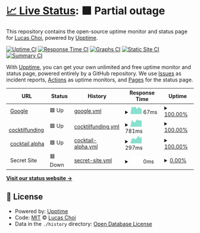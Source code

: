 # [📈 Live Status](https://upptime.cocktailfunding.com): <!--live status--> **🟧 Partial outage**

This repository contains the open-source uptime monitor and status page for [Lucas Choi](https://upptime.cocktailfunding.com), powered by [Upptime](https://github.com/upptime/upptime).

[![Uptime CI](https://github.com/koj-co/upptime/workflows/Uptime%20CI/badge.svg)](https://github.com/koj-co/upptime/actions?query=workflow%3A%22Uptime+CI%22)
[![Response Time CI](https://github.com/koj-co/upptime/workflows/Response%20Time%20CI/badge.svg)](https://github.com/koj-co/upptime/actions?query=workflow%3A%22Response+Time+CI%22)
[![Graphs CI](https://github.com/koj-co/upptime/workflows/Graphs%20CI/badge.svg)](https://github.com/koj-co/upptime/actions?query=workflow%3A%22Graphs+CI%22)
[![Static Site CI](https://github.com/koj-co/upptime/workflows/Static%20Site%20CI/badge.svg)](https://github.com/koj-co/upptime/actions?query=workflow%3A%22Static+Site+CI%22)
[![Summary CI](https://github.com/koj-co/upptime/workflows/Summary%20CI/badge.svg)](https://github.com/koj-co/upptime/actions?query=workflow%3A%22Summary+CI%22)

With [Upptime](https://upptime.js.org), you can get your own unlimited and free uptime monitor and status page, powered entirely by a GitHub repository. We use [Issues](https://github.com/cocktail-lucas/cocktail-upptime/issues) as incident reports, [Actions](https://github.com/cocktail-lucas/cocktail-upptime/actions) as uptime monitors, and [Pages](https://upptime.cocktailfunding.com) for the status page.

<!--start: status pages-->
<!-- This summary is generated by Upptime (https://github.com/upptime/upptime) -->
<!-- Do not edit this manually, your changes will be overwritten -->
<!-- prettier-ignore -->
| URL | Status | History | Response Time | Uptime |
| --- | ------ | ------- | ------------- | ------ |
| <img alt="" src="https://favicons.githubusercontent.com/www.google.com" height="13"> [Google](https://www.google.com) | 🟩 Up | [google.yml](https://github.com/cocktail-lucas/cocktail-upptime/commits/master/history/google.yml) | <details><summary><img alt="Response time graph" src="./graphs/google/response-time-week.png" height="20"> 67ms</summary><br><a href="https://cocktail-lucas.github.io/cocktail-upptime/history/google"><img alt="Response time 78" src="https://img.shields.io/endpoint?url=https%3A%2F%2Fraw.githubusercontent.com%2Fcocktail-lucas%2Fcocktail-upptime%2Fmaster%2Fapi%2Fgoogle%2Fresponse-time.json"></a><br><a href="https://cocktail-lucas.github.io/cocktail-upptime/history/google"><img alt="24-hour response time 52" src="https://img.shields.io/endpoint?url=https%3A%2F%2Fraw.githubusercontent.com%2Fcocktail-lucas%2Fcocktail-upptime%2Fmaster%2Fapi%2Fgoogle%2Fresponse-time-day.json"></a><br><a href="https://cocktail-lucas.github.io/cocktail-upptime/history/google"><img alt="7-day response time 67" src="https://img.shields.io/endpoint?url=https%3A%2F%2Fraw.githubusercontent.com%2Fcocktail-lucas%2Fcocktail-upptime%2Fmaster%2Fapi%2Fgoogle%2Fresponse-time-week.json"></a><br><a href="https://cocktail-lucas.github.io/cocktail-upptime/history/google"><img alt="30-day response time 78" src="https://img.shields.io/endpoint?url=https%3A%2F%2Fraw.githubusercontent.com%2Fcocktail-lucas%2Fcocktail-upptime%2Fmaster%2Fapi%2Fgoogle%2Fresponse-time-month.json"></a><br><a href="https://cocktail-lucas.github.io/cocktail-upptime/history/google"><img alt="1-year response time 78" src="https://img.shields.io/endpoint?url=https%3A%2F%2Fraw.githubusercontent.com%2Fcocktail-lucas%2Fcocktail-upptime%2Fmaster%2Fapi%2Fgoogle%2Fresponse-time-year.json"></a></details> | <details><summary><a href="https://cocktail-lucas.github.io/cocktail-upptime/history/google">100.00%</a></summary><a href="https://cocktail-lucas.github.io/cocktail-upptime/history/google"><img alt="All-time uptime 100.00%" src="https://img.shields.io/endpoint?url=https%3A%2F%2Fraw.githubusercontent.com%2Fcocktail-lucas%2Fcocktail-upptime%2Fmaster%2Fapi%2Fgoogle%2Fuptime.json"></a><br><a href="https://cocktail-lucas.github.io/cocktail-upptime/history/google"><img alt="24-hour uptime 100.00%" src="https://img.shields.io/endpoint?url=https%3A%2F%2Fraw.githubusercontent.com%2Fcocktail-lucas%2Fcocktail-upptime%2Fmaster%2Fapi%2Fgoogle%2Fuptime-day.json"></a><br><a href="https://cocktail-lucas.github.io/cocktail-upptime/history/google"><img alt="7-day uptime 100.00%" src="https://img.shields.io/endpoint?url=https%3A%2F%2Fraw.githubusercontent.com%2Fcocktail-lucas%2Fcocktail-upptime%2Fmaster%2Fapi%2Fgoogle%2Fuptime-week.json"></a><br><a href="https://cocktail-lucas.github.io/cocktail-upptime/history/google"><img alt="30-day uptime 100.00%" src="https://img.shields.io/endpoint?url=https%3A%2F%2Fraw.githubusercontent.com%2Fcocktail-lucas%2Fcocktail-upptime%2Fmaster%2Fapi%2Fgoogle%2Fuptime-month.json"></a><br><a href="https://cocktail-lucas.github.io/cocktail-upptime/history/google"><img alt="1-year uptime 100.00%" src="https://img.shields.io/endpoint?url=https%3A%2F%2Fraw.githubusercontent.com%2Fcocktail-lucas%2Fcocktail-upptime%2Fmaster%2Fapi%2Fgoogle%2Fuptime-year.json"></a></details>
| <img alt="" src="https://favicons.githubusercontent.com/v2.cocktailfunding.com" height="13"> [cocktilfunding](https://v2.cocktailfunding.com/) | 🟩 Up | [cocktilfunding.yml](https://github.com/cocktail-lucas/cocktail-upptime/commits/master/history/cocktilfunding.yml) | <details><summary><img alt="Response time graph" src="./graphs/cocktilfunding/response-time-week.png" height="20"> 781ms</summary><br><a href="https://cocktail-lucas.github.io/cocktail-upptime/history/cocktilfunding"><img alt="Response time 769" src="https://img.shields.io/endpoint?url=https%3A%2F%2Fraw.githubusercontent.com%2Fcocktail-lucas%2Fcocktail-upptime%2Fmaster%2Fapi%2Fcocktilfunding%2Fresponse-time.json"></a><br><a href="https://cocktail-lucas.github.io/cocktail-upptime/history/cocktilfunding"><img alt="24-hour response time 804" src="https://img.shields.io/endpoint?url=https%3A%2F%2Fraw.githubusercontent.com%2Fcocktail-lucas%2Fcocktail-upptime%2Fmaster%2Fapi%2Fcocktilfunding%2Fresponse-time-day.json"></a><br><a href="https://cocktail-lucas.github.io/cocktail-upptime/history/cocktilfunding"><img alt="7-day response time 781" src="https://img.shields.io/endpoint?url=https%3A%2F%2Fraw.githubusercontent.com%2Fcocktail-lucas%2Fcocktail-upptime%2Fmaster%2Fapi%2Fcocktilfunding%2Fresponse-time-week.json"></a><br><a href="https://cocktail-lucas.github.io/cocktail-upptime/history/cocktilfunding"><img alt="30-day response time 769" src="https://img.shields.io/endpoint?url=https%3A%2F%2Fraw.githubusercontent.com%2Fcocktail-lucas%2Fcocktail-upptime%2Fmaster%2Fapi%2Fcocktilfunding%2Fresponse-time-month.json"></a><br><a href="https://cocktail-lucas.github.io/cocktail-upptime/history/cocktilfunding"><img alt="1-year response time 769" src="https://img.shields.io/endpoint?url=https%3A%2F%2Fraw.githubusercontent.com%2Fcocktail-lucas%2Fcocktail-upptime%2Fmaster%2Fapi%2Fcocktilfunding%2Fresponse-time-year.json"></a></details> | <details><summary><a href="https://cocktail-lucas.github.io/cocktail-upptime/history/cocktilfunding">100.00%</a></summary><a href="https://cocktail-lucas.github.io/cocktail-upptime/history/cocktilfunding"><img alt="All-time uptime 100.00%" src="https://img.shields.io/endpoint?url=https%3A%2F%2Fraw.githubusercontent.com%2Fcocktail-lucas%2Fcocktail-upptime%2Fmaster%2Fapi%2Fcocktilfunding%2Fuptime.json"></a><br><a href="https://cocktail-lucas.github.io/cocktail-upptime/history/cocktilfunding"><img alt="24-hour uptime 100.00%" src="https://img.shields.io/endpoint?url=https%3A%2F%2Fraw.githubusercontent.com%2Fcocktail-lucas%2Fcocktail-upptime%2Fmaster%2Fapi%2Fcocktilfunding%2Fuptime-day.json"></a><br><a href="https://cocktail-lucas.github.io/cocktail-upptime/history/cocktilfunding"><img alt="7-day uptime 100.00%" src="https://img.shields.io/endpoint?url=https%3A%2F%2Fraw.githubusercontent.com%2Fcocktail-lucas%2Fcocktail-upptime%2Fmaster%2Fapi%2Fcocktilfunding%2Fuptime-week.json"></a><br><a href="https://cocktail-lucas.github.io/cocktail-upptime/history/cocktilfunding"><img alt="30-day uptime 100.00%" src="https://img.shields.io/endpoint?url=https%3A%2F%2Fraw.githubusercontent.com%2Fcocktail-lucas%2Fcocktail-upptime%2Fmaster%2Fapi%2Fcocktilfunding%2Fuptime-month.json"></a><br><a href="https://cocktail-lucas.github.io/cocktail-upptime/history/cocktilfunding"><img alt="1-year uptime 100.00%" src="https://img.shields.io/endpoint?url=https%3A%2F%2Fraw.githubusercontent.com%2Fcocktail-lucas%2Fcocktail-upptime%2Fmaster%2Fapi%2Fcocktilfunding%2Fuptime-year.json"></a></details>
| <img alt="" src="https://favicons.githubusercontent.com/alpha.cocktailfunding.com" height="13"> [cocktail alpha](https://alpha.cocktailfunding.com/) | 🟩 Up | [cocktail-alpha.yml](https://github.com/cocktail-lucas/cocktail-upptime/commits/master/history/cocktail-alpha.yml) | <details><summary><img alt="Response time graph" src="./graphs/cocktail-alpha/response-time-week.png" height="20"> 297ms</summary><br><a href="https://cocktail-lucas.github.io/cocktail-upptime/history/cocktail-alpha"><img alt="Response time 286" src="https://img.shields.io/endpoint?url=https%3A%2F%2Fraw.githubusercontent.com%2Fcocktail-lucas%2Fcocktail-upptime%2Fmaster%2Fapi%2Fcocktail-alpha%2Fresponse-time.json"></a><br><a href="https://cocktail-lucas.github.io/cocktail-upptime/history/cocktail-alpha"><img alt="24-hour response time 365" src="https://img.shields.io/endpoint?url=https%3A%2F%2Fraw.githubusercontent.com%2Fcocktail-lucas%2Fcocktail-upptime%2Fmaster%2Fapi%2Fcocktail-alpha%2Fresponse-time-day.json"></a><br><a href="https://cocktail-lucas.github.io/cocktail-upptime/history/cocktail-alpha"><img alt="7-day response time 297" src="https://img.shields.io/endpoint?url=https%3A%2F%2Fraw.githubusercontent.com%2Fcocktail-lucas%2Fcocktail-upptime%2Fmaster%2Fapi%2Fcocktail-alpha%2Fresponse-time-week.json"></a><br><a href="https://cocktail-lucas.github.io/cocktail-upptime/history/cocktail-alpha"><img alt="30-day response time 286" src="https://img.shields.io/endpoint?url=https%3A%2F%2Fraw.githubusercontent.com%2Fcocktail-lucas%2Fcocktail-upptime%2Fmaster%2Fapi%2Fcocktail-alpha%2Fresponse-time-month.json"></a><br><a href="https://cocktail-lucas.github.io/cocktail-upptime/history/cocktail-alpha"><img alt="1-year response time 286" src="https://img.shields.io/endpoint?url=https%3A%2F%2Fraw.githubusercontent.com%2Fcocktail-lucas%2Fcocktail-upptime%2Fmaster%2Fapi%2Fcocktail-alpha%2Fresponse-time-year.json"></a></details> | <details><summary><a href="https://cocktail-lucas.github.io/cocktail-upptime/history/cocktail-alpha">100.00%</a></summary><a href="https://cocktail-lucas.github.io/cocktail-upptime/history/cocktail-alpha"><img alt="All-time uptime 100.00%" src="https://img.shields.io/endpoint?url=https%3A%2F%2Fraw.githubusercontent.com%2Fcocktail-lucas%2Fcocktail-upptime%2Fmaster%2Fapi%2Fcocktail-alpha%2Fuptime.json"></a><br><a href="https://cocktail-lucas.github.io/cocktail-upptime/history/cocktail-alpha"><img alt="24-hour uptime 100.00%" src="https://img.shields.io/endpoint?url=https%3A%2F%2Fraw.githubusercontent.com%2Fcocktail-lucas%2Fcocktail-upptime%2Fmaster%2Fapi%2Fcocktail-alpha%2Fuptime-day.json"></a><br><a href="https://cocktail-lucas.github.io/cocktail-upptime/history/cocktail-alpha"><img alt="7-day uptime 100.00%" src="https://img.shields.io/endpoint?url=https%3A%2F%2Fraw.githubusercontent.com%2Fcocktail-lucas%2Fcocktail-upptime%2Fmaster%2Fapi%2Fcocktail-alpha%2Fuptime-week.json"></a><br><a href="https://cocktail-lucas.github.io/cocktail-upptime/history/cocktail-alpha"><img alt="30-day uptime 100.00%" src="https://img.shields.io/endpoint?url=https%3A%2F%2Fraw.githubusercontent.com%2Fcocktail-lucas%2Fcocktail-upptime%2Fmaster%2Fapi%2Fcocktail-alpha%2Fuptime-month.json"></a><br><a href="https://cocktail-lucas.github.io/cocktail-upptime/history/cocktail-alpha"><img alt="1-year uptime 100.00%" src="https://img.shields.io/endpoint?url=https%3A%2F%2Fraw.githubusercontent.com%2Fcocktail-lucas%2Fcocktail-upptime%2Fmaster%2Fapi%2Fcocktail-alpha%2Fuptime-year.json"></a></details>
| <img alt="" src="https://favicons.githubusercontent.com/null" height="13"> Secret Site | 🟥 Down | [secret-site.yml](https://github.com/cocktail-lucas/cocktail-upptime/commits/master/history/secret-site.yml) | <details><summary><img alt="Response time graph" src="./graphs/secret-site/response-time-week.png" height="20"> 0ms</summary><br><a href="https://cocktail-lucas.github.io/cocktail-upptime/history/secret-site"><img alt="Response time 0" src="https://img.shields.io/endpoint?url=https%3A%2F%2Fraw.githubusercontent.com%2Fcocktail-lucas%2Fcocktail-upptime%2Fmaster%2Fapi%2Fsecret-site%2Fresponse-time.json"></a><br><a href="https://cocktail-lucas.github.io/cocktail-upptime/history/secret-site"><img alt="24-hour response time 0" src="https://img.shields.io/endpoint?url=https%3A%2F%2Fraw.githubusercontent.com%2Fcocktail-lucas%2Fcocktail-upptime%2Fmaster%2Fapi%2Fsecret-site%2Fresponse-time-day.json"></a><br><a href="https://cocktail-lucas.github.io/cocktail-upptime/history/secret-site"><img alt="7-day response time 0" src="https://img.shields.io/endpoint?url=https%3A%2F%2Fraw.githubusercontent.com%2Fcocktail-lucas%2Fcocktail-upptime%2Fmaster%2Fapi%2Fsecret-site%2Fresponse-time-week.json"></a><br><a href="https://cocktail-lucas.github.io/cocktail-upptime/history/secret-site"><img alt="30-day response time 0" src="https://img.shields.io/endpoint?url=https%3A%2F%2Fraw.githubusercontent.com%2Fcocktail-lucas%2Fcocktail-upptime%2Fmaster%2Fapi%2Fsecret-site%2Fresponse-time-month.json"></a><br><a href="https://cocktail-lucas.github.io/cocktail-upptime/history/secret-site"><img alt="1-year response time 0" src="https://img.shields.io/endpoint?url=https%3A%2F%2Fraw.githubusercontent.com%2Fcocktail-lucas%2Fcocktail-upptime%2Fmaster%2Fapi%2Fsecret-site%2Fresponse-time-year.json"></a></details> | <details><summary><a href="https://cocktail-lucas.github.io/cocktail-upptime/history/secret-site">0.00%</a></summary><a href="https://cocktail-lucas.github.io/cocktail-upptime/history/secret-site"><img alt="All-time uptime 83.66%" src="https://img.shields.io/endpoint?url=https%3A%2F%2Fraw.githubusercontent.com%2Fcocktail-lucas%2Fcocktail-upptime%2Fmaster%2Fapi%2Fsecret-site%2Fuptime.json"></a><br><a href="https://cocktail-lucas.github.io/cocktail-upptime/history/secret-site"><img alt="24-hour uptime 0.00%" src="https://img.shields.io/endpoint?url=https%3A%2F%2Fraw.githubusercontent.com%2Fcocktail-lucas%2Fcocktail-upptime%2Fmaster%2Fapi%2Fsecret-site%2Fuptime-day.json"></a><br><a href="https://cocktail-lucas.github.io/cocktail-upptime/history/secret-site"><img alt="7-day uptime 0.00%" src="https://img.shields.io/endpoint?url=https%3A%2F%2Fraw.githubusercontent.com%2Fcocktail-lucas%2Fcocktail-upptime%2Fmaster%2Fapi%2Fsecret-site%2Fuptime-week.json"></a><br><a href="https://cocktail-lucas.github.io/cocktail-upptime/history/secret-site"><img alt="30-day uptime 18.05%" src="https://img.shields.io/endpoint?url=https%3A%2F%2Fraw.githubusercontent.com%2Fcocktail-lucas%2Fcocktail-upptime%2Fmaster%2Fapi%2Fsecret-site%2Fuptime-month.json"></a><br><a href="https://cocktail-lucas.github.io/cocktail-upptime/history/secret-site"><img alt="1-year uptime 83.66%" src="https://img.shields.io/endpoint?url=https%3A%2F%2Fraw.githubusercontent.com%2Fcocktail-lucas%2Fcocktail-upptime%2Fmaster%2Fapi%2Fsecret-site%2Fuptime-year.json"></a></details>

<!--end: status pages-->

[**Visit our status website →**](https://upptime.cocktailfunding.com)

## 📄 License

- Powered by: [Upptime](https://github.com/upptime/upptime)
- Code: [MIT](./LICENSE) © [Lucas Choi](https://upptime.cocktailfunding.com)
- Data in the `./history` directory: [Open Database License](https://opendatacommons.org/licenses/odbl/1-0/)
